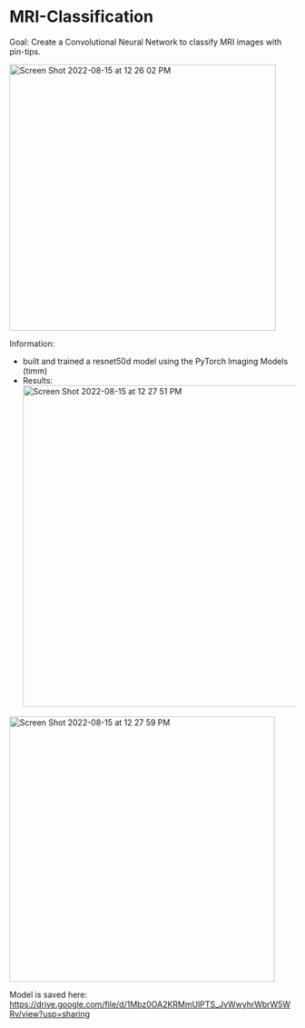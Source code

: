 # MRI-Classification

Goal: Create a Convolutional Neural Network to classify MRI images with pin-tips.

<img width="469" alt="Screen Shot 2022-08-15 at 12 26 02 PM" src="https://user-images.githubusercontent.com/61388896/184675211-27455420-13e8-4058-8393-52c192b2001d.png">

Information:
- built and trained a resnet50d model using the PyTorch Imaging Models (timm)
- Results: <img width="566" alt="Screen Shot 2022-08-15 at 12 27 51 PM" src="https://user-images.githubusercontent.com/61388896/184675490-f6af60ae-5f44-4275-ad0f-684efd0477db.png">
<img width="467" alt="Screen Shot 2022-08-15 at 12 27 59 PM" src="https://user-images.githubusercontent.com/61388896/184675506-833da3da-1d16-4044-ad04-ed653e018096.png">

Model is saved here: https://drive.google.com/file/d/1Mbz0OA2KRMmUlPTS_JvWwyhrWbrW5WRv/view?usp=sharing
